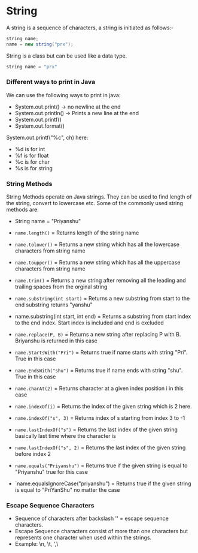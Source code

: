 # String
A string is a sequence of characters, a string is initiated as follows:-
```java
string name;
name = new string("prx");
```
String is a class but can be used like a data type.
```java
string name = "prx"
```

### Different ways to print in Java
We can use the following ways to print in java:
- System.out.print() -> no newline at the end
- System.out.println() -> Prints a new line at the end
- System.out.printf()
- System.out.format()

System.out.printf("%c", ch)
here:
- %d is for int
- %f is for float
- %c is for char
- %s is for string

### String Methods
String Methods operate on Java strings. They can be used to find length of the string, convert to lowercase etc. Some of the commonly used string methods are:
- String name = "Priyanshu"

- `name.length()` = Returns length of the string name 
- `name.tolower()` = Returns a new string which has all the lowercase characters from string name
- `name.toupper()` = Returns a new string which has all the uppercase characters from string name
- `name.trim()` = Returns a new string after removing all the leading and trailing spaces from the orginal string
- `name.substring(int start)` = Returns a new substring from start to the end substring returns "yanshu"
- name.substring(int start, int end) = Returns a substring from start index to the end index. Start index is included and end is excluded
- `name.replace(P, B)` = Returns a new string after replacing P with B. Briyanshu is returned in this case
- `name.StartsWith("Pri")` = Returns true if name starts with string "Pri". True in this case
- `name.EndsWith("shu")` = Returns true if name ends with string "shu". True in this case
- `name.charAt(2)` = Returns character at a given index position i in this case
- `name.indexOf(i)` = Returns the index of the given string which is 2 here.
- `name.indexOf("s", 3)` = Returns index of s starting from index 3 to -1 
- `name.lastIndexOf("s")` = Returns the last index of the given string basically last time where the character is
- `name.lastIndexOf("s", 2)` = Returns the last index of the given string before index 2
- `name.equals("Priyanshu")` = Returns true if the given string is equal to "Priyanshu" true for this case 
- `name.equalsIgnoreCase("priyanshu") = Returns true if the given string is equal to "PriYanShu" no matter the case

### Escape Sequence Characters
- Sequence of characters after backslash '\' = escape sequence characters. 
- Escape Sequence characters consist of more than one characters but represents one character when used within the strings.
- Example: \n, \t, \',\\
